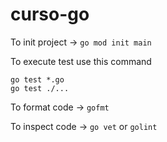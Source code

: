 # curso-go

To init project -> `go mod init main`

To execute test use this command

```commandLine
go test *.go
go test ./...
```

To format code -> `gofmt`

To inspect code -> `go vet` or `golint`


